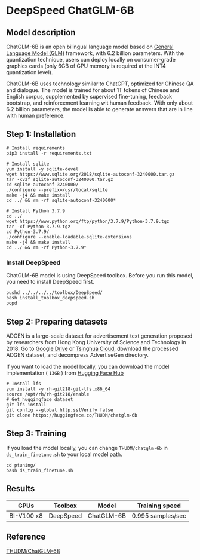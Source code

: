 # DeepSpeed ChatGLM-6B

## Model description
ChatGLM-6B is an open bilingual language model based on [General Language Model (GLM)](https://github.com/THUDM/GLM) framework, with 6.2 billion parameters. With the quantization technique, users can deploy locally on consumer-grade graphics cards (only 6GB of GPU memory is required at the INT4 quantization level). 

ChatGLM-6B uses technology similar to ChatGPT, optimized for Chinese QA and dialogue. The model is trained for about 1T tokens of Chinese and English corpus, supplemented by supervised fine-tuning, feedback bootstrap, and reinforcement learning wit human feedback. With only about 6.2 billion parameters, the model is able to generate answers that are in line with human preference.

## Step 1: Installation
```shell
# Install requirements
pip3 install -r requirements.txt

# Install sqlite
yum install -y sqlite-devel
wget https://www.sqlite.org/2018/sqlite-autoconf-3240000.tar.gz
tar -xvzf sqlite-autoconf-3240000.tar.gz
cd sqlite-autoconf-3240000/
./configure --prefix=/usr/local/sqlite
make -j4 && make install
cd ../ && rm -rf sqlite-autoconf-3240000*

# Install Python 3.7.9
cd ../
wget https://www.python.org/ftp/python/3.7.9/Python-3.7.9.tgz
tar -xf Python-3.7.9.tgz
cd Python-3.7.9/
./configure --enable-loadable-sqlite-extensions
make -j4 && make install
cd ../ && rm -rf Python-3.7.9*
```

### Install DeepSpeed
ChatGLM-6B model is using DeepSpeed toolbox. Before you run this model, you need to install DeepSpeed first.
```shell
pushd ../../../../toolbox/DeepSpeed/
bash install_toolbox_deepspeed.sh
popd
```

## Step 2: Preparing datasets

ADGEN is a large-scale dataset for advertisement text generation proposed by researchers from Hong Kong University of Science and Technology in 2018.
Go to [Google Drive](https://drive.google.com/file/d/13_vf0xRTQsyneRKdD1bZIr93vBGOczrk/view?usp=sharing) or [Tsinghua Cloud](https://cloud.tsinghua.edu.cn/f/b3f119a008264b1cabd1/?dl=1), download the processed ADGEN dataset, and decompress AdvertiseGen directory.

If you want to load the model locally, you can download the model implementation ( `13GB` ) from [Hugging Face Hub](https://huggingface.co/THUDM/chatglm-6b) 
```shell
# Install lfs
yum install -y rh-git218-git-lfs.x86_64
source /opt/rh/rh-git218/enable
# Get huggingface dataset
git lfs install
git config --global http.sslVerify false
git clone https://huggingface.co/THUDM/chatglm-6b
```

## Step 3: Training
If you load the model locally, you can change `THUDM/chatglm-6b` in `ds_train_finetune.sh` to your local model path.

```shell
cd ptuning/
bash ds_train_finetune.sh
```
## Results
| GPUs       | Toolbox   | Model       | Training speed   |
|:-----------:|:---------:|:----------:|:----------------:|
| BI-V100 x8 | DeepSpeed | ChatGLM-6B |0.995 samples/sec |

## Reference
[THUDM/ChatGLM-6B](https://github.com/THUDM/ChatGLM-6B)
